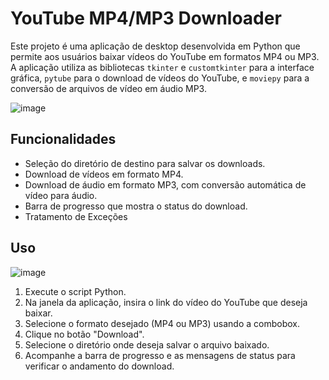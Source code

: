 # YouTube MP4/MP3 Downloader

Este projeto é uma aplicação de desktop desenvolvida em Python que permite aos usuários baixar vídeos do YouTube em formatos MP4 ou MP3. A aplicação utiliza as bibliotecas `tkinter` e `customtkinter` para a interface gráfica, `pytube` para o download de vídeos do YouTube, e `moviepy` para a conversão de arquivos de vídeo em áudio MP3.

![image](https://github.com/LMolinaro01/YouTube-Downloader/assets/126402616/b309ec19-c7a9-4849-b8ae-d023219f6150)

## Funcionalidades

- Seleção do diretório de destino para salvar os downloads.
- Download de vídeos em formato MP4.
- Download de áudio em formato MP3, com conversão automática de vídeo para áudio.
- Barra de progresso que mostra o status do download.
- Tratamento de Exceções

## Uso

![image](https://github.com/LMolinaro01/YouTube-Downloader/assets/126402616/b4ca285d-cc43-43de-a06b-b9984d55688e)

1. Execute o script Python.
2. Na janela da aplicação, insira o link do vídeo do YouTube que deseja baixar.
3. Selecione o formato desejado (MP4 ou MP3) usando a combobox.
4. Clique no botão "Download".
5. Selecione o diretório onde deseja salvar o arquivo baixado.
6. Acompanhe a barra de progresso e as mensagens de status para verificar o andamento do download.

